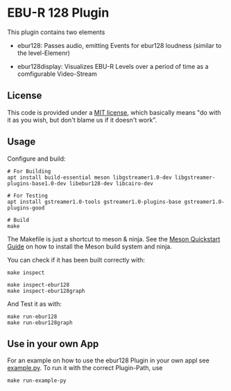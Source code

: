 # EBU-R 128 Plugin

This plugin contains two elements

* ebur128:
  Passes audio, emitting Events for ebur128 loudness (similar to the level-Elemenr)

* ebur128display:
  Visualizes EBU-R Levels over a period of time as a comfigurable Video-Stream

## License

This code is provided under a [MIT license](http://www.opensource.org/licenses/mit-license.php), which basically means "do
with it as you wish, but don't blame us if it doesn't work".

## Usage

Configure and build:

    # For Building
    apt install build-essential meson libgstreamer1.0-dev libgstreamer-plugins-base1.0-dev libebur128-dev libcairo-dev

    # For Testing
    apt install gstreamer1.0-tools gstreamer1.0-plugins-base gstreamer1.0-plugins-good

    # Build
    make

The Makefile is just a shortcut to meson & ninja. See the [Meson Quickstart Guide](https://mesonbuild.com/Quick-guide.html)
on how to install the Meson build system and ninja.

You can check if it has been built correctly with:

    make inspect

    make inspect-ebur128
    make inspect-ebur128graph

And Test it as with:

    make run-ebur128
    make run-ebur128graph

## Use in your own App
For an example on how to use the ebur128 Plugin in your own appl see [example.py](examples/example.py). To run it with the correct Plugin-Path, use

    make run-example-py

